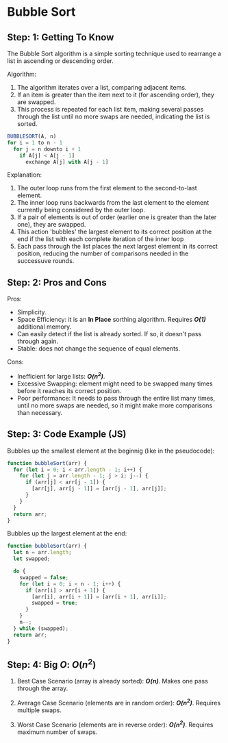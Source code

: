 # Bubble Sort
<b></b>
<b><i></i></b>

## Step: 1: Getting To Know

The Bubble Sort algorithm is a simple sorting technique used to rearrange a list in ascending or descending order.

Algorithm:
1. The algorithm iterates over a list, comparing adjacent items.
2. If an item is greater than the item next to it (for ascending order), they are swapped.
3. This process is repeated for each list item, making several passes through the list until no more swaps are needed, indicating the list is sorted.

```js
BUBBLESORT(A, n)
for i = 1 to n - 1
  for j = n downto i + 1
    if A[j] < A[j - 1]
      exchange A[j] with A[j - 1]
```


Explanation:
1. The outer loop runs from the first element to the second-to-last element.
2. The inner loop runs backwards from the last element to the element currently being considered by the outer loop.
3. If a pair of elements is out of order (earlier one is greater than the later one), they are swapped.
4. This action 'bubbles' the largest element to its correct position at the end if the list with each complete iteration of the inner loop
5. Each pass through the list places the next largest element in its correct position, reducing the number of comparisons needed in the successuve rounds.


## Step: 2: Pros and Cons

Pros:
- Simplicity.
- Space Efficiency: it is an <b>In Place</b> sorthing algorithm. Requires <b><i>O(1)</i></b> additional memory.
- Can easily detect if the list is already sorted. If so, it doesn't pass through again.
- Stable: does not change the sequence of equal elements.

Cons:
- Inefficient for large lists: <b><i>$O(n^2)$</i></b>.
- Excessive Swapping: element might need to be swapped many times before it reaches its correct position.
- Poor performance: It needs to pass through the entire list many times, until no more swaps are needed, so it might make more comparisons than necessary.


## Step: 3: Code Example (JS)

Bubbles up the smallest element at the beginnig (like in the pseudocode):
```js
function bubbleSort(arr) {
  for (let i = 0; i < arr.length - 1; i++) {
    for (let j = arr.length - 1; j > i; j--) {
      if (arr[j] < arr[j - 1]) {
        [arr[j], arr[j - 1]] = [arr[j - 1], arr[j]];
      }
    }
  }
  return arr;
}
```

Bubbles up the largest element at the end:
```js
function bubbleSort(arr) {
  let n = arr.length;
  let swapped;

  do {
    swapped = false;
    for (let i = 0; i < n - 1; i++) {
      if (arr[i] > arr[i + 1]) {
        [arr[i], arr[i + 1]] = [arr[i + 1], arr[i]];
        swapped = true;
      }
    }
    n--;
  } while (swapped);
  return arr;
}
```

## Step: 4: Big <i>O</i>: <b>$O(n^2)$</b>

1. Best Case Scenario (array is already sorted): <b><i>$O(n)$</i></b>. Makes one pass through the array.

2. Average Case Scenario (elements are in random order): <b><i>$O(n^2)$</i></b>. Requires multiple swaps.

3. Worst Case Scenario (elements are in reverse order): <b><i>$O(n^2)$</i></b>. Requires maximum number of swaps.